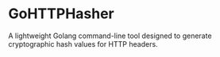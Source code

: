 # GoHTTPHasher
A lightweight Golang command-line tool designed to generate cryptographic hash values for HTTP headers.
